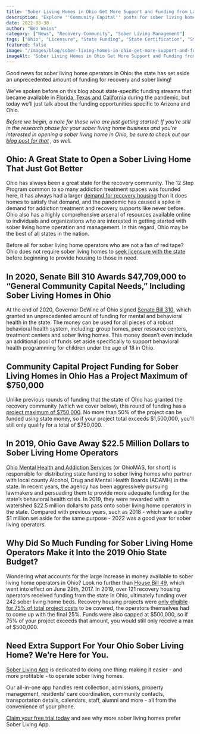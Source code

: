 ```yaml
---
title: 'Sober Living Homes in Ohio Get More Support and Funding from Lawmakers!'
description: 'Explore ''Community Capital'' posts for sober living homes. Learn how community resources, connections & support networks aid recovery.'
date: 2022-08-30
author: "Ben Weiss"
category: ["News", "Recovery Community", "Sober Living Management"]
tags: ["Ohio", "Licensure", "State Funding", "State Certification", "State Fees", "Grants", "Funding", "Community Capital", "Senate Bill 310", "House Bill 49"]
featured: false
image: "/images/blog/sober-living-homes-in-ohio-get-more-support-and-funding-from-lawmakers.jpg"
imageAlt: 'Sober Living Homes in Ohio Get More Support and Funding from Lawmakers!'
---
```


Good news for sober living home operators in Ohio: the state has set aside an unprecedented amount of funding for recovery and sober living!

We’ve spoken before on this blog about state-specific funding streams that became available in [Florida, Texas and California](<https://soberlivingapp.com/sober-living-app-blog/2022/8/3/operating-a-sober-living-home-in-california-texas-or-florida-lawmakers-are-sending-more-support-your-waynbsp>) during the pandemic, but today we’ll just talk about the funding opportunities specific to Arizona and Ohio. 

 _Before we begin, a note for those who are just getting started: If you’re still in the research phase for your sober living home business and you’re interested in opening a sober living home in Ohio, be sure to check out our_[ _blog post for that_](<https://soberlivingapp.com/sober-living-app-blog/2021/10/12/how-to-open-a-sober-living-home-in-ohio>) _, as well._

## Ohio: A Great State to Open a Sober Living Home That Just Got Better

Ohio has always been a great state for the recovery community. The 12 Step Program common to so many addiction treatment spaces was founded here, it has always had a larger [demand for recovery housing](<https://www.theohiocouncil.org/assets/WhitePaper/Whitepaper-Policy-Solutions-for-Ohios-MH-SUD-Crisis-August-2022.pdf>) than it does homes to satisfy that demand, and the pandemic has caused a spike in demand for addiction treatment and recovery supports like never before. Ohio also has a highly comprehensive arsenal of resources available online to individuals and organizations who are interested in getting started with sober living home operation and management. In this regard, Ohio may be the best of all states in the nation. 

Before all for sober living home operators who are not a fan of red tape? Ohio does not require sober living homes to [seek licensure with the state](<https://codes.ohio.gov/ohio-revised-code/section-340.034>) before beginning to provide housing to those in need. 

## In 2020, Senate Bill 310 Awards $47,709,000 to “General Community Capital Needs,” Including Sober Living Homes in Ohio

At the end of 2020, Governor DeWine of Ohio signed [Senate Bill 310](<https://www.legislature.ohio.gov/legislation/legislation-summary?id=GA133-SB-310>), which granted an unprecedented amount of funding for mental and behavioral health in the state. The money can be used for all pieces of a robust behavioral health system, including: group homes, peer resource centers, treatment centers and sober living homes. This money doesn’t even include an additional pool of funds set aside specifically to support behavioral health programming for children under the age of 18 in Ohio. 

## Community Capital Project Funding for Sober Living Homes in Ohio Has a Project Maximum of $750,000

Unlike previous rounds of funding that the state of Ohio has granted the recovery community (which we cover below), this round of funding has a [project maximum of $750,000](<https://mha.ohio.gov/wps/wcm/connect/gov/30647d5a-c5b2-40fc-a401-242174170d64/Board+Capital+Memo+6_2021.pdf?MOD=AJPERES&CVID=nNQHkyh>). No more than 50% of the project can be funded using state money, so if your project total exceeds $1,500,000, you’ll still only qualify for a total of $750,000. 

## In 2019, Ohio Gave Away $22.5 Million Dollars to Sober Living Home Operators

[Ohio Mental Health and Addiction Services](<https://ohio.gov/government/state-agencies/mental-health-and-addiction-services>) (or OhioMAS, for short) is responsible for distributing state funding to sober living homes who partner with local county Alcohol, Drug and Mental Health Boards (ADAMH) in the state. In recent years, the agency has been aggressively pursuing lawmakers and persuading them to provide more adequate funding for the state’s behavioral health crisis. In 2019, they were rewarded with a watershed $22.5 million dollars to pass onto sober living home operators in the state. Compared with previous years, such as 2018 - which saw a paltry $1 million set aside for the same purpose - 2022 was a good year for sober living operators.

## Why Did So Much Funding for Sober Living Home Operators Make it Into the 2019 Ohio State Budget?

Wondering what accounts for the large increase in money available to sober living home operators in Ohio? Look no further than [House Bill 49](<https://search-prod.lis.state.oh.us/solarapi/v1/general_assembly_132/bills/hb49/EN/07/hb49_07_EN?format=pdf>), which went into effect on June 29th, 2017. In 2019, over 121 recovery housing operators received funding from the state in Ohio, ultimately funding over 242 sober living home beds. Recovery housing projects were [only eligible for 75% of total project costs](<https://mha.ohio.gov/static/Portals/0/assets/SchoolsAndCommunities/CommunityAndHousing/CapitalPlanning/Community-Capital-Plan-FY19-24-Memo-and-Worksheets.pdf?ver=2018-12-14-110627-587>) to be covered, the operators themselves had to come up with the final 25%. Funds were also capped at $500,000, so if 75% of your project exceeds that amount, you would still only receive a max of $500,000.

## Need Extra Support For Your Ohio Sober Living Home? We’re Here for You.

[Sober Living App](<../../../../index.html>) is dedicated to doing one thing: making it easier - and more profitable - to operate sober living homes. 

Our all-in-one app handles rent collection, admissions, property management, residents’ care coordination, community contacts, transportation details, calendars, staff, alumni and more - all from the convenience of your phone. 

[Claim your free trial today](<https://behavehealth.com/get-started>) and see why more sober living homes prefer Sober Living App.